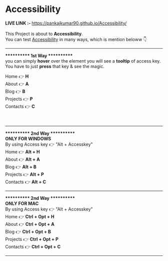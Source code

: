 # Accessibility

<b>LIVE LINK :- </b>https://pankajkumar90.github.io/Accessibility/ <br><br>
This Project is about to <b>Accessibility</b>.<br>
You can test <ins>Accessibility</ins> in many ways, which is mention beloww 👇<br>
_______________
<b>********** 1st Way **********</b><br>
 you can simply <b>hover</b> over the element you will see a <b>tooltip</b> of access key. You have to just <b>press</b> that key & see the magic.<br>
 
 Home 👉 <b>H</b><br>
 About 👉 <b>A</b><br>
 Blog 👉 <b>B</b><br>
 Projects 👉 <b>P</b><br>
 Contacts 👉 <b>C</b><br><br></br>
 _______________
 <b>********** 2nd Way **********</b><br>
 <b>ONLY FOR WINDOWS</b><br>
 By using Access key 👉 "Alt + Accesskey"<br>
 Home 👉 <b>Alt + H</b><br>
 About 👉 <b>Alt + A</b><br>
 Blog 👉 <b>Alt + B</b><br>
 Projects 👉 <b>Alt + P</b><br>
 Contacts 👉 <b>Alt + C</b><br>
 _______________
  <b>********** 2nd Way **********</b><br>
 <b>ONLY FOR MAC</b><br>
 By using Access key 👉 "Alt + Accesskey"<br>
 Home 👉 <b>Ctrl + Opt + H</b><br>
 About 👉 <b>Ctrl + Opt + A</b><br>
 Blog 👉 <b>Ctrl + Opt + B</b><br>
 Projects 👉 <b>Ctrl + Opt + P</b><br>
 Contacts 👉 <b>Ctrl + Opt + C</b><br>
 _______________
